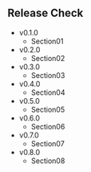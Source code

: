 ## Release Check
* v0.1.0
  * Section01
* v0.2.0
  * Section02
* v0.3.0
  * Section03
* v0.4.0
  * Section04
* v0.5.0
  * Section05
* v0.6.0
  * Section06
* v0.7.0
  * Section07
* v0.8.0
  * Section08